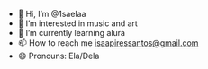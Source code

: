 - 👋 Hi, I’m @1saelaa
- 👀 I’m interested in music and art
- 🌱 I’m currently learning alura
- 📫 How to reach me isaapiressantos@gmail.com
- 😄 Pronouns: Ela/Dela

<!---
1saelaa/1saelaa is a ✨ special ✨ repository because its `README.md` (this file) appears on your GitHub profile.
You can click the Preview link to take a look at your changes.
--->

